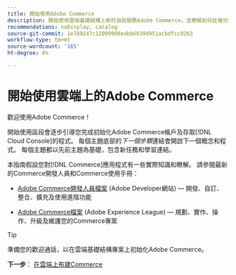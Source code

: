 ```yaml
---
title: 開始使用Adobe Commerce
description: 開始使用雲端基礎結構上新的自助服務Adobe Commerce，並瞭解如何在幾分鐘內建立和部署Adobe Commerce商店。
recommendations: noDisplay, catalog
source-git-commit: 1e789247c12009908eabb6039d951acbdfcc9263
workflow-type: tm+mt
source-wordcount: '165'
ht-degree: 0%

---
```


# 開始使用雲端上的Adobe Commerce

歡迎使用Adobe Commerce！

開始使用區段會逐步引導您完成初始化Adobe Commerce帳戶及存取[!DNL Cloud Console]的程式。 每個主題底部的&#x200B;_下一個步驟_&#x200B;連結會開啟下一個概念和程式。 每個主題都以先前主題為基礎，包含新任務和學習連結。

本指南假設您對[!DNL Commerce]應用程式有一些實際知識和瞭解。 請參閱最新的Commerce開發人員和Commerce使用手冊：

- [Adobe Commerce開發人員檔案](https://developer.adobe.com/commerce/docs/) (Adobe Developer網站) — 開發、自訂、整合、擴充及使用進階功能

- [Adobe Commerce檔案](https://experienceleague.adobe.com/docs/commerce.html) (Adobe Experience League) — 規劃、實作、操作、升級及維護您的Commerce專案

>[!TIP]
>
>準備您的歡迎通話，以在雲端基礎結構專案上初始化Adobe Commerce。
>
>**下一步**： [在雲端上布建Commerce](new-project.md)
